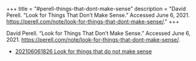 +++
title = "#perell-things-that-dont-make-sense"
description = "David Perell. “Look for Things That Don’t Make Sense.” Accessed June 6, 2021. https://perell.com/note/look-for-things-that-dont-make-sense/."
+++

David Perell. “Look for Things That Don’t Make Sense.” Accessed June 6, 2021. https://perell.com/note/look-for-things-that-dont-make-sense/.

- [202106061826 Look for things that do not make sense](/zettelkasten/202106061826-look-for-things-that-do-not-make-sense)
